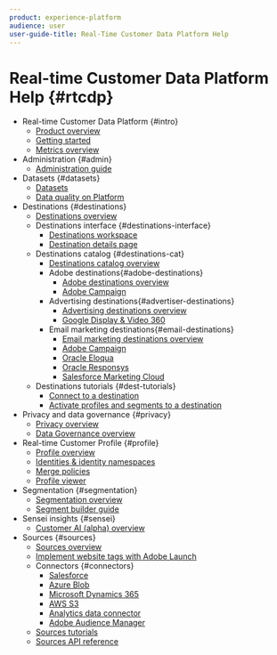 ```yaml
---
product: experience-platform
audience: user
user-guide-title: Real-Time Customer Data Platform Help
---
```


# Real-time Customer Data Platform Help {#rtcdp}

* Real-time Customer Data Platform {#intro}
  * [Product overview](overview.md)
  * [Getting started](get-started.md)
  * [Metrics overview](home-page-dashboards.md)
* Administration {#admin}
  * [Administration guide](administration/filename.md)
* Datasets {#datasets}
  * [Datasets](datasets/dataset.md)
  * [Data quality on Platform](datasets/filename.md)  
* Destinations {#destinations}
  * [Destinations overview](destinations/destinations-overview.md)
  * Destinations interface  {#destinations-interface}
    * [Destinations workspace](destinations/destinations-workspace.md)
    * [Destination details page](destinations/destination-details-page.md) 
  * Destinations catalog  {#destinations-cat}
      * [Destinations catalog overview](destinations/destinations-catalog.md)
      * Adobe destinations{#adobe-destinations}
        * [Adobe destinations overview](destinations/adobe-destinations.md)
        * [Adobe Campaign](destinations/adobe-campaign-destination.md)
      * Advertising destinations{#advertiser-destinations}
        * [Advertising destinations overview](destinations/advertising-destinations.md)
        * [Google Display & Video 360](destinations/google-dv360-destination.md)
      * Email marketing destinations{#email-destinations}
        * [Email marketing destinations overview](destinations/email-marketing-destinations.md)
        * [Adobe Campaign](destinations/adobe-campaign-destination.md)
        * [Oracle Eloqua](destinations/oracle-eloqua-destination.md)
        * [Oracle Responsys](destinations/oracle-responsys-destination.md)
        * [Salesforce Marketing Cloud](destinations/salesforce-marketing-cloud-destination.md)
  * Destinations tutorials {#dest-tutorials}
      * [Connect to a destination](/help/rtcdp/destinations/connect-destination.md)
      * [Activate profiles and segments to a destination](destinations/activate-destinations.md) 
* Privacy and data governance {#privacy}
  * [Privacy overview](privacy/privacy-overview.md)
  * [Data Governance overview](privacy/data-governance-overview.md)
* Real-time Customer Profile {#profile}
  * [Profile overview](profile/profile-overview.md)
  * [Identities & identity namespaces](profile/identities-overview.md)
  * [Merge policies](profile/merge-policies.md)
  * [Profile viewer](profile/profile-viewer.md)
* Segmentation {#segmentation}
  * [Segmentation overview](segmentation/segmentation-overview.md)
  * [Segment builder guide](segmentation/segment-builder-guide.md)
* Sensei insights {#sensei}
  * [Customer AI (alpha) overview](sensei-insights/customer-ai.md)
* Sources {#sources}
  * [Sources overview](sources/sources-overview.md)
  * [Implement website tags with Adobe Launch](sources/launch.md)
  * Connectors {#connectors}
    * [Salesforce](sources/connector-overviews/salesforce.md)
    * [Azure Blob](sources/connector-overviews/azure-blob.md)
    * [Microsoft Dynamics 365](sources/connector-overviews/microsoft-dynamics-365.md)
    * [AWS S3](sources/connector-overviews/amazon-s3.md)
    * [Analytics data connector](sources/connector-overviews/adobe-analytics.md)
    * [Adobe Audience Manager](sources/connector-overviews/adobe-audience-manager.md)
  * [Sources tutorials](sources/sources-ui-tutorials.md)
  * [Sources API reference](sources/sources-api-reference.md)
